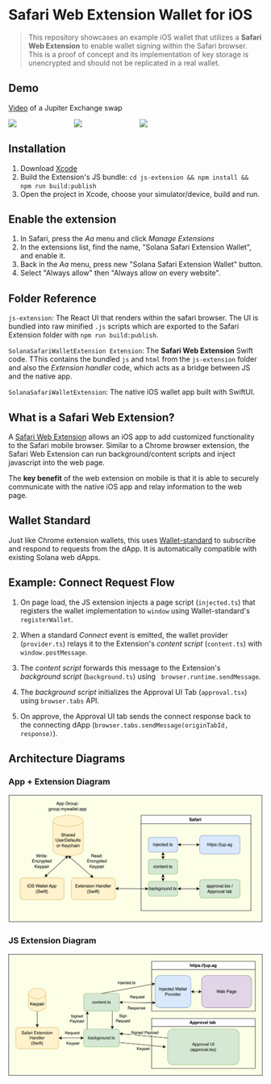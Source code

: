 # Safari Web Extension Wallet for iOS

> This repository showcases an example iOS wallet that utilizes a **Safari Web Extension** to enable wallet signing within the Safari browser.
> This is a proof of concept and its implementation of key storage is unencrypted and should not be replicated in a real wallet.

## Demo

[Video](https://github.com/Michaelsulistio/SolanaSafariWalletExtension/assets/18451967/b40ce3e3-33bb-4c60-9486-4b34f8db0076) of a Jupiter Exchange swap

<div style="display: flex;">
    <img src="assets/ExtensionScreen1.png" width="25%">
    &nbsp;<img src="assets/ExtensionScreen2.png" width="25%">
    &nbsp;<img src="assets/ExtensionScreen3.png" width="25%">
</div>

## Installation

1. Download [Xcode](https://developer.apple.com/xcode/)
2. Build the Extension's JS bundle: `cd js-extension && npm install && npm run build:publish`
3. Open the project in Xcode, choose your simulator/device, build and run.

## Enable the extension

1. In Safari, press the _Aa_ menu and click _Manage Extensions_
2. In the extensions list, find the name, "Solana Safari Extension Wallet", and enable it.
3. Back in the _Aa_ menu, press new "Solana Safari Extension Wallet" button.
4. Select "Always allow" then "Always allow on every website".

## Folder Reference

`js-extension`: The React UI that renders within the safari browser. The UI is bundled into raw minified `.js` scripts which are exported to the Safari Extension folder with `npm run build:publish`.

`SolanaSafariWalletExtension Extension`: The **Safari Web Extension** Swift code. TThis contains the bundled `js` and `html` from the `js-extension` folder and also the _Extension handler_ code, which acts as a bridge between JS and the native app.

`SolanaSafariWalletExtension`: The native iOS wallet app built with SwiftUI.

## What is a Safari Web Extension?

A [Safari Web Extension](https://developer.apple.com/documentation/safariservices/safari_web_extensions) allows an iOS app to add customized functionality to
the Safari mobile browser. Similar to a Chrome browser extension, the Safari Web Extension can run background/content scripts and inject javascript into the web page.

The **key benefit** of the web extension on mobile is that it is able to securely communicate with the native iOS app and relay information to the web page.

## Wallet Standard

Just like Chrome extension wallets, this uses [Wallet-standard](https://github.com/solana-labs/wallet-standard/tree/master) to subscribe and respond to requests from the dApp. It is automatically compatible with existing Solana web dApps.

## Example: Connect Request Flow

1. On page load, the JS extension injects a page script (`injected.ts`) that registers the wallet implementation to `window` using Wallet-standard's `registerWallet`.

2. When a standard _Connect_ event is emitted, the wallet provider (`provider.ts`) relays it to the Extension's _content script_ (`content.ts`) with `window.postMessage`.

3. The _content script_ forwards this message to the Extension's _background script_ (`background.ts`) using ` browser.runtime.sendMessage`.

4. The _background script_ initializes the Approval UI Tab (`approval.tsx`) using `browser.tabs` API.

5. On approve, the Approval UI tab sends the connect response back to the connecting dApp (`browser.tabs.sendMessage(originTabId, response)`).

## Architecture Diagrams

### App + Extension Diagram

![High Level Diagram](./assets/Diagram1.png)

### JS Extension Diagram

![JS Extension Diagram](./assets/Diagram2.png)
